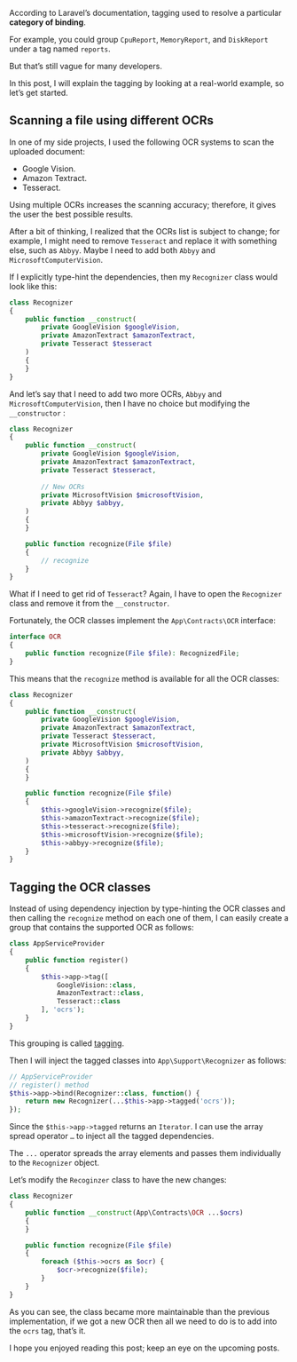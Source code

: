 According to Laravel’s documentation, tagging used to resolve a particular **category of binding**.

For example, you could group `CpuReport`, `MemoryReport`, and `DiskReport` under a tag named `reports`.

But that’s still vague for many developers.

In this post, I will explain the tagging by looking at a real-world example, so let’s get started.

## Scanning a file using different OCRs
In one of my side projects, I used the following OCR systems to scan the uploaded document:

- Google Vision.
- Amazon Textract.
- Tesseract.

Using multiple OCRs increases the scanning accuracy; therefore, it gives the user the best possible results.

After a bit of thinking, I realized that the OCRs list is subject to change; for example, I might need to remove `Tesseract` and replace it with something else, such as `Abbyy`. Maybe I need to add both `Abbyy` and `MicrosoftComputerVision`.

If I explicitly type-hint the dependencies, then my `Recognizer` class would look like this:
```php
class Recognizer
{
    public function __construct(
        private GoogleVision $googleVision,
        private AmazonTextract $amazonTextract,
        private Tesseract $tesseract
    )
    {
    }
}
```

And let’s say that I need to add two more OCRs, `Abbyy` and `MicrosoftComputerVision`, then I have no choice but modifying the `__constructor` :
```php
class Recognizer
{
    public function __construct(
        private GoogleVision $googleVision,
        private AmazonTextract $amazonTextract,
        private Tesseract $tesseract,
        
        // New OCRs
        private MicrosoftVision $microsoftVision,
        private Abbyy $abbyy,
    )
    {
    }

    public function recognize(File $file)
    {
        // recognize
    }
}
```

What if I need to get rid of `Tesseract`? Again, I have to open the `Recognizer` class and remove it from the `__constructor`.

Fortunately,  the OCR classes implement the `App\Contracts\OCR` interface:
```php
interface OCR
{
    public function recognize(File $file): RecognizedFile;
}
```

This means that the `recognize` method is available for all the OCR classes:
```php
class Recognizer
{
    public function __construct(
        private GoogleVision $googleVision,
        private AmazonTextract $amazonTextract,
        private Tesseract $tesseract,
        private MicrosoftVision $microsoftVision,
        private Abbyy $abbyy,
    )
    {
    }

    public function recognize(File $file)
    {
        $this->googleVision->recognize($file);
        $this->amazonTextract->recognize($file);
        $this->tesseract->recognize($file);
        $this->microsoftVision->recognize($file);
        $this->abbyy->recognize($file);
    }
}
```

## Tagging the OCR classes
Instead of using dependency injection by type-hinting the OCR classes and then calling the `recognize` method on each one of them, I can easily create a group that contains the supported OCR as follows:
```php
class AppServiceProvider
{
    public function register()
    {
        $this->app->tag([
            GoogleVision::class, 
            AmazonTextract::class, 
            Tesseract::class
        ], 'ocrs');
    }
}
```

This grouping is called [tagging](https://laravel.com/docs/container#tagging).

Then I will inject the tagged classes into  `App\Support\Recognizer` as follows:
```php
// AppServiceProvider
// register() method
$this->app->bind(Recognizer::class, function() {
    return new Recognizer(...$this->app->tagged('ocrs'));
});
```

Since the `$this->app->tagged` returns an `Iterator`. I can use the array spread operator `…` to inject all the tagged dependencies.

The `...` operator spreads the array elements and passes them individually to the `Recognizer` object.

Let’s modify the `Recoginzer` class to have the new changes:
```php
class Recognizer
{
    public function __construct(App\Contracts\OCR ...$ocrs)
    {
    }

    public function recognize(File $file)
    {
        foreach ($this->ocrs as $ocr) {
            $ocr->recognize($file);
        }
    }
}
```

As you can see, the class became more maintainable than the previous implementation, if we got a new OCR then all we need to do is to add into the `ocrs` tag, that’s it.

I hope you enjoyed reading this post; keep an eye on the upcoming posts.
